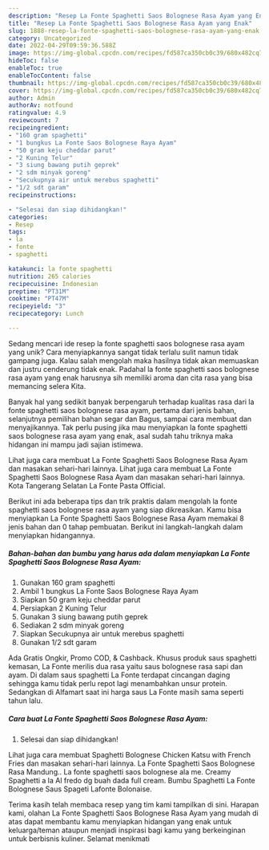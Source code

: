 ```yaml
---
description: "Resep La Fonte Spaghetti Saos Bolognese Rasa Ayam yang Enak"
title: "Resep La Fonte Spaghetti Saos Bolognese Rasa Ayam yang Enak"
slug: 1888-resep-la-fonte-spaghetti-saos-bolognese-rasa-ayam-yang-enak
category: Uncategorized
date: 2022-04-29T09:59:36.588Z
image: https://img-global.cpcdn.com/recipes/fd587ca350cb0c39/680x482cq70/la-fonte-spaghetti-saos-bolognese-rasa-ayam-foto-resep-utama.jpg
hideToc: false
enableToc: true
enableTocContent: false
thumbnail: https://img-global.cpcdn.com/recipes/fd587ca350cb0c39/680x482cq70/la-fonte-spaghetti-saos-bolognese-rasa-ayam-foto-resep-utama.jpg
cover: https://img-global.cpcdn.com/recipes/fd587ca350cb0c39/680x482cq70/la-fonte-spaghetti-saos-bolognese-rasa-ayam-foto-resep-utama.jpg
author: Admin
authorAv: notfound
ratingvalue: 4.9
reviewcount: 7
recipeingredient:
- "160 gram spaghetti"
- "1 bungkus La Fonte Saos Bolognese Raya Ayam"
- "50 gram keju cheddar parut"
- "2 Kuning Telur"
- "3 siung bawang putih geprek"
- "2 sdm minyak goreng"
- "Secukupnya air untuk merebus spaghetti"
- "1/2 sdt garam"
recipeinstructions:

- "Selesai dan siap dihidangkan!"
categories:
- Resep
tags:
- la
- fonte
- spaghetti

katakunci: la fonte spaghetti 
nutrition: 265 calories
recipecuisine: Indonesian
preptime: "PT31M"
cooktime: "PT47M"
recipeyield: "3"
recipecategory: Lunch

---
```





Sedang mencari ide resep la fonte spaghetti saos bolognese rasa ayam yang unik? Cara menyiapkannya sangat tidak terlalu sulit namun tidak gampang juga. Kalau salah mengolah maka hasilnya tidak akan memuaskan dan justru cenderung tidak enak. Padahal la fonte spaghetti saos bolognese rasa ayam yang enak harusnya sih memiliki aroma dan cita rasa yang bisa memancing selera Kita.





Banyak hal yang sedikit banyak berpengaruh terhadap kualitas rasa dari la fonte spaghetti saos bolognese rasa ayam, pertama dari jenis bahan, selanjutnya pemilihan bahan segar dan Bagus, sampai cara membuat dan menyajikannya. Tak perlu pusing jika mau menyiapkan la fonte spaghetti saos bolognese rasa ayam yang enak,      asal sudah tahu triknya maka hidangan ini mampu jadi sajian istimewa.














Lihat juga cara membuat La Fonte Spaghetti Saos Bolognese Rasa Ayam dan masakan sehari-hari lainnya. Lihat juga cara membuat La Fonte Spaghetti Saos Bolognese Rasa Ayam dan masakan sehari-hari lainnya. Kota Tangerang Selatan La Fonte Pasta Official.






Berikut ini ada beberapa tips dan trik praktis dalam mengolah la fonte spaghetti saos bolognese rasa ayam yang siap dikreasikan. Kamu bisa menyiapkan La Fonte Spaghetti Saos Bolognese Rasa Ayam memakai 8 jenis bahan dan 0 tahap pembuatan. Berikut ini langkah-langkah dalam menyiapkan hidangannya.

<!--inarticleads1-->

##### Bahan-bahan dan bumbu yang harus ada dalam menyiapkan La Fonte Spaghetti Saos Bolognese Rasa Ayam:

1. Gunakan 160 gram spaghetti
1. Ambil 1 bungkus La Fonte Saos Bolognese Raya Ayam
1. Siapkan 50 gram keju cheddar parut
1. Persiapkan 2 Kuning Telur
1. Gunakan 3 siung bawang putih geprek
1. Sediakan 2 sdm minyak goreng
1. Siapkan Secukupnya air untuk merebus spaghetti
1. Gunakan 1/2 sdt garam


Ada Gratis Ongkir, Promo COD, &amp; Cashback. Khusus produk saus spaghetti kemasan, La Fonte merilis dua rasa yaitu saus bolognese rasa sapi dan ayam. Di dalam saus spaghetti La Fonte terdapat cincangan daging sehingga kamu tidak perlu repot lagi menambahkan unsur protein. Sedangkan di Alfamart saat ini harga saus La Fonte masih sama seperti tahun lalu. 

<!--inarticleads2-->

##### Cara buat La Fonte Spaghetti Saos Bolognese Rasa Ayam:


1. Selesai dan siap dihidangkan!

Lihat juga cara membuat Spaghetti Bolognese Chicken Katsu with French Fries dan masakan sehari-hari lainnya. La Fonte Spaghetti Saos Bolognese Rasa Mandung.. La fonte spaghetti saos bolognese ala me. Creamy Spaghetti a la Al fredo dg buah dada full cream. Bumbu Spaghetti La Fonte Bolognese Saus Spageti Lafonte Bolonaise. 

Terima kasih telah membaca resep yang tim kami tampilkan di sini. Harapan kami, olahan La Fonte Spaghetti Saos Bolognese Rasa Ayam yang mudah di atas dapat membantu kamu menyiapkan hidangan yang enak untuk keluarga/teman ataupun menjadi inspirasi bagi kamu yang berkeinginan untuk berbisnis kuliner. Selamat menikmati
